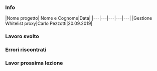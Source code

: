 ### Info
|Nome progetto|   Nome e Cognome|Data|
|---|---|---|---|---|
|Gestione Whitelist proxy|Carlo Pezzotti|20.09.2019|

### <b>Lavoro svolto</b>

### <b>Errori riscontrati</b>

### <b>Lavor prossima lezione</b>